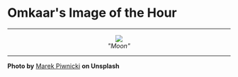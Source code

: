 # Omkaar's Image of the Hour

---

<div align="center">

<a href="https://unsplash.com/photos/mountain-peak-illuminated-by-the-moon-IZrmvha57g4">
  <img src="https://images.unsplash.com/photo-1749576502498-9841e9867d96?crop=entropy&cs=tinysrgb&fit=max&fm=jpg&ixid=M3w3NjA2Nzh8MHwxfHJhbmRvbXx8fHx8fHx8fDE3NTA4MTMyMDB8&ixlib=rb-4.1.0&q=80&w=1080" style="max-width:100%; height:auto;">
</a>

<br>
<i>"Moon"</i>

</div>

---

**Photo by** [Marek Piwnicki](https://unsplash.com/@marekpiwnicki) **on Unsplash**
